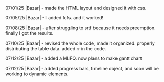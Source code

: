 07/01/25
|Bazar| - made the HTML layout and designed it with css.

07/05/25
|Bazar| - I added fcfs. and it worked!

07/08/25
|Bazar| - after struggling to srtf because it needs preemption. finally I got the results.

07/10/25
|Bazar| - revised the whole code, made it organized. properly distributing the table data. added rr in the code.

07/12/25
|Bazar| - added a MLFQ. now plans to make gantt chart

07/12/25
|Bazar| - added progress bars, timeline object, and soon will be working to dynamic elements.

